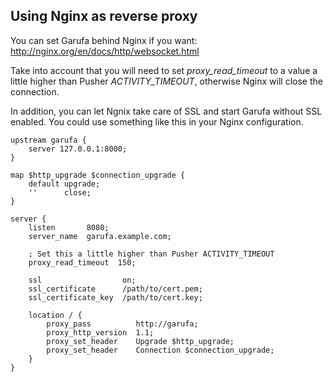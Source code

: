 Using Nginx as reverse proxy
----------------------------

You can set Garufa behind Nginx if you want: http://nginx.org/en/docs/http/websocket.html

Take into account that you will need to set *proxy_read_timeout* to a value a little
higher than Pusher *ACTIVITY_TIMEOUT*, otherwise Nginx will close the connection.

In addition, you can let Ngnix take care of SSL and start Garufa without SSL enabled.
You could use something like this in your Nginx configuration.

```
upstream garufa {
    server 127.0.0.1:8000;
}

map $http_upgrade $connection_upgrade {
    default upgrade;
    ''      close;
}

server {
    listen       8080;
    server_name  garufa.example.com;

    ; Set this a little higher than Pusher ACTIVITY_TIMEOUT
    proxy_read_timeout  150;

    ssl                  on;
    ssl_certificate      /path/to/cert.pem;
    ssl_certificate_key  /path/to/cert.key;

    location / {
        proxy_pass          http://garufa;
        proxy_http_version  1.1;
        proxy_set_header    Upgrade $http_upgrade;
        proxy_set_header    Connection $connection_upgrade;
    }
}
```
